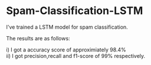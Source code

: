 # Spam-Classification-LSTM

I've trained a LSTM model for spam classification.

The results are as follows:

i) I got a accuracy score of approximiately 98.4% <br>
ii) I got precision,recall and f1-score of 99% respectively.
